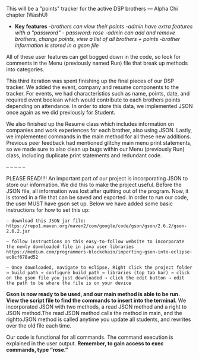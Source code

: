 This will be a "points" tracker for the active DSP brothers — Alpha Chi chapter (WashU)

- **Key features** 
    -*brothers can view their points*
    -*admin have extra features with a "password" - password: rose*
    -*admin can add and remove brothers, change points, view a list of all brothers + points*
    -*brother information is stored in a gson file*
    
 All of these user features can get bogged down in the code, so look for comments in the Menu (previously named Run) file that break up methods into categories. 
 
This third iteration was spent finishing up the final pieces of our DSP tracker. We added the event, company and resume components to the tracker. For events, we had characteristics such as name, points, date, and required event boolean which would contribute to each brothers points depending on attendance. In order to store this data, we implemented JSON once again as we did previously for Student. 

We also finished up the Resume class which includes information on companies and work experiences for each brother, also using JSON. Lastly, we implemented commands in the main method for all these new additions. Previous peer feedback had mentioned glitchy main menu print statements, so we made sure to also clean up bugs within our Menu (previously Run) class, including duplicate print statements and redundant code.  

– – – – –

PLEASE READ!!!! An important part of our project is incorporating JSON to store our information. We did this to make the project useful. Before the JSON file, all information was lost after quitting out of the program. Now, it is stored in a file that can be saved and exported. In order to run our code, the user MUST have gson set up. Below we have added some basic instructions for how to set this up:

    – download this JSON jar file: https://repo1.maven.org/maven2/com/google/code/gson/gson/2.6.2/gson-2.6.2.jar

    – follow instructions on this easy-to-follow website to incorporate the newly downloaded file in java user libraries https://medium.com/programmers-blockchain/importing-gson-into-eclipse-ec8cf678ad52

    – Once downloaded, navigate to eclipse. Right click the project folder → build path → configure build path → libraries (top tab bar) → click on the gson file you just downloaded → click the edit button → edit the path to be where the file is on your device

**Gson is now ready to be used, and our main method is able to be run. View the script file to find the commands to insert into the terminal.** We incorporated JSON with two methods, a read JSON method and a right to JSON method.The read JSON method calls the method in main, and the righttoJSON method is called anytime you update all students, and rewrites over the old file each time.

Our code is functional for all commands. The command execution is explained in the user output. **Remember, to gain access to exec commands, type “rose.”**

